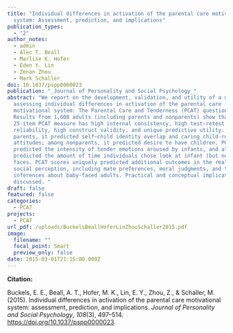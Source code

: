 ```yaml
---
title: "Individual differences in activation of the parental care motivational
  system: Assessment, prediction, and implications"
publication_types:
  - "2"
author_notes:
  - admin
  - Alec T. Beall
  - Marlise K. Hofer
  - Eden Y. Lin
  - Zenan Zhou
  - Mark Schaller
doi: 10.1037/pspp0000023
publication: "_Journal of Personality and Social Psychology_"
abstract: "We report on the development, validation, and utility of a measure
  assessing individual differences in activation of the parental care
  motivational system: The Parental Care and Tenderness (PCAT) questionnaire.
  Results from 1,608 adults (including parents and nonparents) show that the
  25-item PCAT measure has high internal consistency, high test–retest
  reliability, high construct validity, and unique predictive utility. Among
  parents, it predicted self–child identity overlap and caring child-rearing
  attitudes; among nonparents, it predicted desire to have children. PCAT scores
  predicted the intensity of tender emotions aroused by infants, and also
  predicted the amount of time individuals chose look at infant (but not adult)
  faces. PCAT scores uniquely predicted additional outcomes in the realm of
  social perception, including mate preferences, moral judgments, and trait
  inferences about baby-faced adults. Practical and conceptual implications are
  discussed. "
draft: false
featured: false
categories:
  - PCAT
projects:
  - PCAT
url_pdf: /uploads/BuckelsBeallHoferLinZhouSchaller2015.pdf
image:
  filename: ""
  focal_point: Smart
  preview_only: false
date: 2015-03-01T21:15:00.000Z
---
```

**Citation:**

Buckels, E. E., Beall, A. T., Hofer, M. K., Lin, E. Y., Zhou, Z., & Schaller, M. (2015). Individual differences in activation of the parental care motivational system: assessment, prediction, and implications. *Journal of Personality and Social Psychology*, *108*(3), 497–514. https://doi.org/10.1037/pspp0000023
